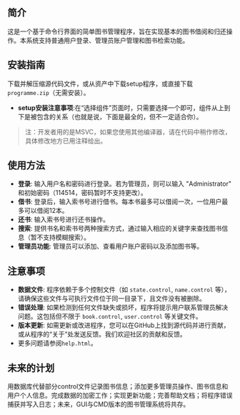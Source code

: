 ## 简介
这是一个基于命令行界面的简单图书管理程序，旨在实现基本的图书借阅和归还操作。本系统支持普通用户登录、管理员账户管理和图书检索功能。

## 安装指南
下载并解压缩源代码文件，或从资产中下载setup程序，或直接下载`programme.zip`（无需安装）。
- **setup安装注意事项**:在“选择组件”页面时，只需要选择一个即可，组件从上到下是被包含的关系（也就是说，下面是最全的，但不一定适合你）。
>注：开发者用的是MSVC，如果您使用其他编译器，请在代码中稍作修改，具体修改地方已用注释给出。

## 使用方法
- **登录**: 输入用户名和密码进行登录。若为管理员，则可以输入 "Administrator" 和初始密码（114514，密码暂时不支持更改）。
- **借书**: 登录后，输入索书号进行借书。每本书最多可以借阅一次，一位用户最多可以借阅12本。
- **还书**: 输入索书号进行还书操作。
- **搜索**: 提供书名和索书号两种搜索方式，通过输入相应的关键字来查找图书信息（暂不支持模糊搜索）。
- **管理员功能**: 管理员可以添加、查看用户账户密码以及添加图书等。

## 注意事项
- **数据文件**: 程序依赖于多个控制文件（如 `state.control`, `name.control` 等），请确保这些文件与可执行文件位于同一目录下，且文件没有被删除。
- **错误处理**: 如果检测到任何文件缺失或损坏，程序将提示用户联系管理员解决问题。这包括但不限于 `book.control`, `user.control` 等关键文件。
- **版本更新**: 如需更新或改进程序，您可以在GitHub上找到源代码并进行贡献，或从程序的“关于”处发送反馈。我们欢迎社区的贡献和反馈。
- 更多问题请参阅`help.html`。

## 未来的计划

用数据库代替部分control文件记录图书信息；添加更多管理员操作、图书信息和用户个人信息。完成数据的加密工作；实现更新功能；完善帮助文档；将程序错误捕获并写入日志；未来，GUI与CMD版本的图书管理系统将共存。

